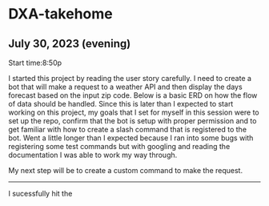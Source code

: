 # DXA-takehome

## July 30, 2023 (evening)

Start time:8:50p

I started this project by reading the user story carefully. I need to create a bot that will make a request to a weather API and then display the days forecast based on the input zip code. Below is a basic ERD on how the flow of data should be handled. Since this is later than I expected to start working on this project, my goals that I set for myself in this session were to set up the repo, confirm that the bot is setup with proper permission and to get familiar with how to create a slash command that is registered to the bot. Went a little longer than I expected because I ran into some bugs with registering some test commands but with googling and reading the documentation I was able to work my way through.

My next step will be to create a custom command to make the request.

----

I sucessfully hit the 
